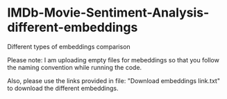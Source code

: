 # IMDb-Movie-Sentiment-Analysis-different-embeddings
Different types of embeddings comparison

Please note:
I am uploading empty files for mebeddings so that you follow the naming convention while running the code.

Also, please use the links provided in file: "Download embeddings link.txt" to download the different embeddings.
